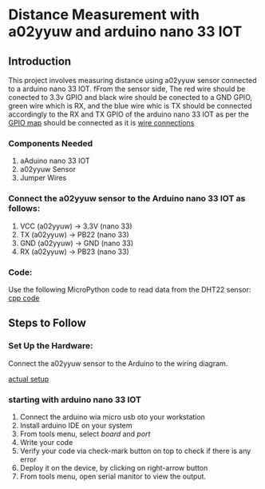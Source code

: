 # Distance Measurement with a02yyuw and arduino nano 33 IOT
## Introduction
This project involves measuring distance using a02yyuw sensor connected to a arduino nano 33 IOT. fFrom the sensor side, The red wire should be conected to 3.3v GPIO and black wire should be conected to a GND GPIO, green wire which is RX, and the blue wire whic is TX should be connected accordingly to the RX and TX GPIO of the arduino nano 33 IOT as per the [GPIO map](https://store.arduino.cc/en-de/products/arduino-nano-33-iot) should be connected as it is [wire connections](https://github.com/mrsoheilnezakat/Arduino_nano_33_IOT_a02yywu/blob/main_branch/images/connection.jpeg)

### Components Needed
1. aAduino nano 33 IOT
2. a02yyuw Sensor
4. Jumper Wires

### Connect the a02yyuw sensor to the Arduino nano 33 IOT as follows:

1. VCC (a02yyuw) → 3.3V (nano 33)
2. TX (a02yyuw) → PB22 (nano 33)
3. GND (a02yyuw) → GND (nano 33)
4. RX (a02yyuw) → PB23 (nano 33)


### Code:

Use the following MicroPython code to read data from the DHT22 sensor: [cpp code](https://github.com/mrsoheilnezakat/Arduino_nano_33_IOT_a02yywu/blob/main_branch/measurment.cpp)
 
## Steps to Follow

### Set Up the Hardware:

Connect the a02yyuw sensor to the Arduino to the wiring diagram.

[actual setup](https://github.com/mrsoheilnezakat/Arduino_nano_33_IOT_a02yywu/blob/main_branch/images/connection.jpeg)

### starting with arduino nano 33 IOT

1. Connect the arduino wia micro usb oto your workstation
2. Install arduino IDE on your system
3. From tools menu, select *board* and *port*
4. Write your code
5. Verify your code via check-mark button on top to check if there is any error
6. Deploy it on the device, by clicking on right-arrow button
7. From tools menu, open serial manitor to view the output.


